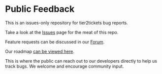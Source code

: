 # Public Feedback
This is an issues-only repository for tier2tickets bug reports.

Take a look at the [Issues](https://github.com/tier2tickets/feedback/issues) page for the meat of this repo.

Feature requests can be discussed in our [Forum](http://community.tier2tickets.com).

Our roadmap [can be viewed here](https://trello.com/b/wSlyA6vW/phase-2-roadmap).

This is where the public can reach out to our developers directly to help us track bugs. We welcome and encourage community input.
